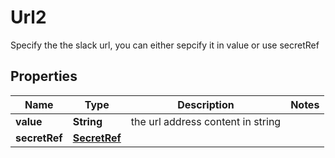 

# Url2

Specify the the slack url, you can either sepcify it in value or use secretRef

## Properties

| Name | Type | Description | Notes |
|------------ | ------------- | ------------- | -------------|
|**value** | **String** | the url address content in string |  |
|**secretRef** | [**SecretRef**](SecretRef.md) |  |  |



